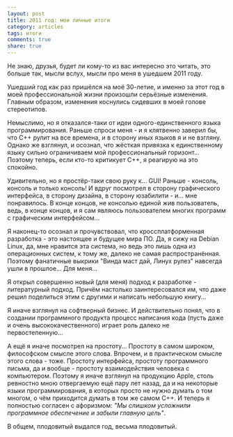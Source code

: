 ```yaml
---
layout: post
title: 2011 год: мои личные итоги
category: articles
tags: итоги
comments: true
share: true
---
```

Не знаю, друзья, будет ли кому-то из вас интересно это читать, это больше так, мысли вслух, мысли про меня в ушедшем 2011 году.

Ушедший год как раз пришёлся на моё 30-летие, и именно за этот год в моей профессиональной жизни произошли серьёзные изменения. Главным образом, изменения коснулись сидевших в моей голове стереотипов. 

Немыслимо, но я отказался-таки от идеи одного-единственного языка программирования. Раньше спроси меня - и я клятвенно заверил бы, что C++ рулит на все времена, и в сторону иных языков я и не взгляну. Однако же взглянул, и осознал, что жёсткая привязка к единственному языку сильно ограничиваем мой профессиональный горизонт... Поэтому теперь, если кто-то критикует C++, я реагирую на это спокойно.

Удивительно, но я простёр-таки свою руку к... GUI! Раньше - консоль, консоль и только консоль! И вдруг посмотрел в сторону графического интерфейса, в сторону дизайна, в сторону юзабилити - и... мне понравилось. В конце концов, не консолью единой жив пользователь, ведь, в конце концов, и я сам являюсь пользователем многих программ с графическим интерфейсом...

Я наконец-то осознал и прочувствовал, что кроссплатформенная разработка - это настоящее и будущее мира ПО. Да, я сижу на Debian Linux, да, мне нравится эта система, но ведь это лишь одна из операционных систем, к тому же, далеко не самая распространённая. Поэтому фанатичные выкрики "Винда маст дай, Линух рулез" навсегда ушли в прошлое... Для меня...

Я открыл совершенно новый (для меня) подход к разработке - литературный подход. Причём настолько заинтересовался им, что даже решил поделиться этим с другими и написать небольшую книгу...

Я иначе взглянул на софтверный бизнес. И действительно понял, что в создании программного продукта процесс написания кода (пусть даже и очень высококачественного) играет роль далеко не первостепенную...

А ещё я иначе посмотрел на простоту... Простоту в самом широком, философском смысле этого слова. Впрочем, и в практическом смысле этого слова - тоже. Простоту интерфейса, простоту программного письма, да и вообще - простоту взаимодействия человека с компьютером. Поэтому я иначе взглянул на продукцию Apple, столь ревностно мною отвергаемую ещё пару лет назад, да и на некоторые языки программирования, в которых просто не нужно думать о том многом, о чём приходится думать в том же самом C++. И теперь я полностью согласен с афоризмом: *"Мы слишком усложнили программное обеспечение и забыли главную цель"*.

В общем, плодовитый выдался год, весьма плодовитый.
